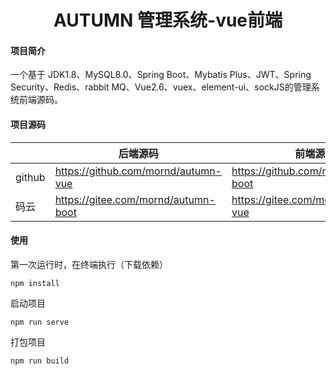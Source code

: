 <h1 style="text-align: center">AUTUMN 管理系统-vue前端</h1>

#### 项目简介
一个基于 JDK1.8、MySQL8.0、Spring Boot、Mybatis Plus、JWT、Spring Security、Redis、rabbit MQ、Vue2.6、vuex、element-ui、sockJS的管理系统前端源码。

#### 项目源码

|     | 后端源码                               |   前端源码  |
|---  |------------------------------------| --- |
|  github   | https://github.com/mornd/autumn-vue                                   |  https://github.com/mornd/autumn-boot   |
|  码云   | https://gitee.com/mornd/autumn-boot |  https://gitee.com/mornd/autumn-vue   |


#### 使用
第一次运行时，在终端执行（下载依赖）
```
npm install
```

启动项目
```
npm run serve
```

打包项目
```
npm run build
```
